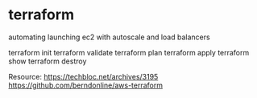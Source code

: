 # terraform
automating launching ec2 with autoscale and load balancers

terraform init
terraform validate
terraform plan
terraform apply
terraform show
terraform destroy

Resource: https://techbloc.net/archives/3195
          https://github.com/berndonline/aws-terraform
